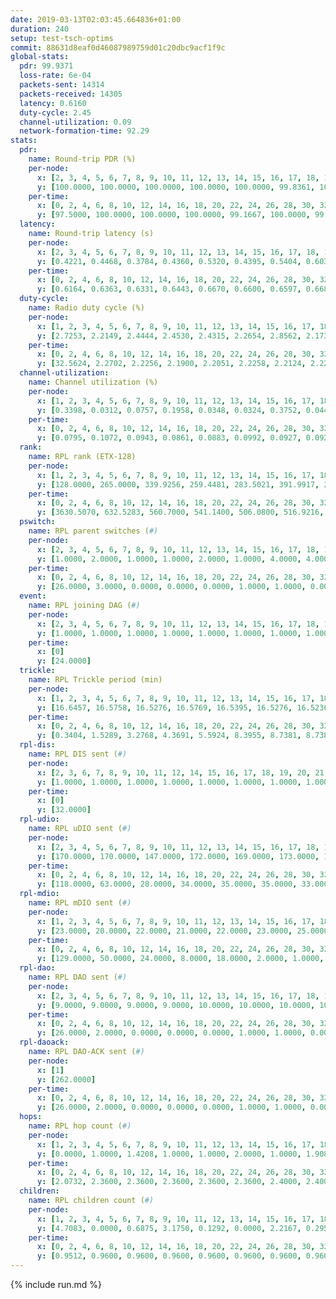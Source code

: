 ```yaml
---
date: 2019-03-13T02:03:45.664836+01:00
duration: 240
setup: test-tsch-optims
commit: 88631d8eaf0d46087989759d01c20dbc9acf1f9c
global-stats:
  pdr: 99.9371
  loss-rate: 6e-04
  packets-sent: 14314
  packets-received: 14305
  latency: 0.6160
  duty-cycle: 2.45
  channel-utilization: 0.09
  network-formation-time: 92.29
stats:
  pdr:
    name: Round-trip PDR (%)
    per-node:
      x: [2, 3, 4, 5, 6, 7, 8, 9, 10, 11, 12, 13, 14, 15, 16, 17, 18, 19, 20, 21, 22, 23, 24, 25]
      y: [100.0000, 100.0000, 100.0000, 100.0000, 100.0000, 99.8361, 100.0000, 99.4555, 100.0000, 99.5098, 100.0000, 100.0000, 100.0000, 100.0000, 100.0000, 100.0000, 99.6575, 100.0000, 100.0000, 100.0000, 100.0000, 100.0000, 100.0000, 100.0000]
    per-time:
      x: [0, 2, 4, 6, 8, 10, 12, 14, 16, 18, 20, 22, 24, 26, 28, 30, 32, 34, 36, 38, 40, 42, 44, 46, 48, 50, 52, 54, 56, 58, 60, 62, 64, 66, 68, 70, 72, 74, 76, 78, 80, 82, 84, 86, 88, 90, 92, 94, 96, 98, 100, 102, 104, 106, 108, 110, 112, 114, 116, 118, 120, 122, 124, 126, 128, 130, 132, 134, 136, 138, 140, 142, 144, 146, 148, 150, 152, 154, 156, 158, 160, 162, 164, 166, 168, 170, 172, 174, 176, 178, 180, 182, 184, 186, 188, 190, 192, 194, 196, 198, 200, 202, 204, 206, 208, 210, 212, 214, 216, 218, 220, 222, 224, 226, 228, 230, 232, 234, 236, 238, 240]
      y: [97.5000, 100.0000, 100.0000, 100.0000, 99.1667, 100.0000, 99.1667, 100.0000, 100.0000, 99.1667, 100.0000, 100.0000, 100.0000, 99.1667, 100.0000, 100.0000, 100.0000, 100.0000, 100.0000, 100.0000, 100.0000, 100.0000, 100.0000, 100.0000, 100.0000, 99.1667, 100.0000, 100.0000, 100.0000, 100.0000, 100.0000, 100.0000, 100.0000, 100.0000, 100.0000, 100.0000, 100.0000, 100.0000, 100.0000, 100.0000, 100.0000, 100.0000, 100.0000, 100.0000, 100.0000, 100.0000, 100.0000, 100.0000, 100.0000, 100.0000, 100.0000, 100.0000, 100.0000, 100.0000, 100.0000, 100.0000, 100.0000, 100.0000, 100.0000, 100.0000, 100.0000, 100.0000, 100.0000, 100.0000, 100.0000, 100.0000, 100.0000, 99.1667, 100.0000, 100.0000, 100.0000, 100.0000, 100.0000, 100.0000, 100.0000, 100.0000, 100.0000, 100.0000, 100.0000, 100.0000, 100.0000, 100.0000, 100.0000, 100.0000, 100.0000, 100.0000, 100.0000, 100.0000, 100.0000, 100.0000, 100.0000, 100.0000, 100.0000, 100.0000, 100.0000, 100.0000, 100.0000, 100.0000, 100.0000, 100.0000, 100.0000, 100.0000, 100.0000, 100.0000, 100.0000, 100.0000, 100.0000, 100.0000, 100.0000, 100.0000, 100.0000, 100.0000, 100.0000, 100.0000, 100.0000, 100.0000, 100.0000, 100.0000, 100.0000, 100.0000, null]
  latency:
    name: Round-trip latency (s)
    per-node:
      x: [2, 3, 4, 5, 6, 7, 8, 9, 10, 11, 12, 13, 14, 15, 16, 17, 18, 19, 20, 21, 22, 23, 24, 25]
      y: [0.4221, 0.4468, 0.3784, 0.4360, 0.5320, 0.4395, 0.5404, 0.6038, 0.4636, 0.5617, 0.5217, 0.5879, 0.6299, 0.6544, 0.6235, 0.6647, 0.7193, 0.7099, 0.7488, 0.8067, 0.7619, 0.8576, 0.8830, 0.8322]
    per-time:
      x: [0, 2, 4, 6, 8, 10, 12, 14, 16, 18, 20, 22, 24, 26, 28, 30, 32, 34, 36, 38, 40, 42, 44, 46, 48, 50, 52, 54, 56, 58, 60, 62, 64, 66, 68, 70, 72, 74, 76, 78, 80, 82, 84, 86, 88, 90, 92, 94, 96, 98, 100, 102, 104, 106, 108, 110, 112, 114, 116, 118, 120, 122, 124, 126, 128, 130, 132, 134, 136, 138, 140, 142, 144, 146, 148, 150, 152, 154, 156, 158, 160, 162, 164, 166, 168, 170, 172, 174, 176, 178, 180, 182, 184, 186, 188, 190, 192, 194, 196, 198, 200, 202, 204, 206, 208, 210, 212, 214, 216, 218, 220, 222, 224, 226, 228, 230, 232, 234, 236, 238, 240]
      y: [0.6164, 0.6363, 0.6331, 0.6443, 0.6670, 0.6600, 0.6597, 0.6688, 0.7072, 0.7115, 0.7100, 0.6709, 0.6650, 0.6396, 0.6740, 0.6531, 0.6355, 0.6287, 0.6372, 0.6591, 0.6558, 0.6354, 0.6414, 0.6482, 0.6483, 0.6188, 0.6429, 0.6145, 0.6604, 0.6201, 0.6554, 0.6265, 0.6402, 0.6467, 0.6265, 0.6461, 0.6469, 0.6325, 0.6404, 0.6708, 0.6275, 0.6472, 0.6709, 0.6700, 0.6500, 0.6206, 0.6320, 0.6403, 0.6624, 0.5988, 0.6366, 0.6193, 0.6407, 0.6122, 0.6181, 0.6174, 0.6564, 0.6074, 0.6271, 0.6132, 0.5841, 0.6095, 0.6065, 0.6128, 0.6067, 0.6039, 0.5806, 0.6014, 0.5796, 0.5985, 0.6144, 0.6135, 0.5820, 0.6053, 0.5976, 0.6070, 0.6206, 0.5995, 0.5933, 0.5932, 0.5985, 0.6122, 0.6077, 0.5928, 0.6114, 0.5711, 0.5871, 0.5554, 0.5456, 0.6100, 0.5581, 0.5889, 0.5898, 0.5477, 0.5644, 0.5689, 0.5689, 0.5740, 0.5809, 0.5873, 0.5769, 0.5682, 0.5709, 0.5757, 0.5698, 0.5601, 0.5985, 0.5862, 0.5752, 0.6067, 0.5851, 0.6094, 0.5874, 0.5888, 0.5671, 0.5912, 0.5870, 0.5562, 0.5616, 0.5616, null]
  duty-cycle:
    name: Radio duty cycle (%)
    per-node:
      x: [1, 2, 3, 4, 5, 6, 7, 8, 9, 10, 11, 12, 13, 14, 15, 16, 17, 18, 19, 20, 21, 22, 23, 24, 25]
      y: [2.7253, 2.2149, 2.4444, 2.4530, 2.4315, 2.2654, 2.8562, 2.1738, 2.3284, 2.3507, 2.3541, 2.2873, 2.7947, 2.3990, 2.4585, 2.3907, 2.4655, 2.5531, 2.4725, 2.5327, 2.4597, 2.4632, 2.4631, 2.5459, 2.4157]
    per-time:
      x: [0, 2, 4, 6, 8, 10, 12, 14, 16, 18, 20, 22, 24, 26, 28, 30, 32, 34, 36, 38, 40, 42, 44, 46, 48, 50, 52, 54, 56, 58, 60, 62, 64, 66, 68, 70, 72, 74, 76, 78, 80, 82, 84, 86, 88, 90, 92, 94, 96, 98, 100, 102, 104, 106, 108, 110, 112, 114, 116, 118, 120, 122, 124, 126, 128, 130, 132, 134, 136, 138, 140, 142, 144, 146, 148, 150, 152, 154, 156, 158, 160, 162, 164, 166, 168, 170, 172, 174, 176, 178, 180, 182, 184, 186, 188, 190, 192, 194, 196, 198, 200, 202, 204, 206, 208, 210, 212, 214, 216, 218, 220, 222, 224, 226, 228, 230, 232, 234, 236, 238]
      y: [32.5624, 2.2702, 2.2256, 2.1900, 2.2051, 2.2258, 2.2124, 2.2251, 2.2378, 2.2214, 2.2076, 2.2432, 2.2101, 2.2074, 2.2395, 2.2108, 2.1941, 2.2067, 2.1792, 2.1930, 2.2143, 2.1933, 2.1955, 2.2059, 2.2000, 2.2141, 2.2041, 2.2009, 2.2002, 2.2044, 2.1849, 2.2142, 2.1967, 2.1961, 2.2031, 2.1931, 2.2046, 2.1943, 2.1917, 2.1870, 2.2021, 2.2044, 2.2140, 2.2348, 2.1920, 2.2068, 2.1915, 2.1958, 2.1960, 2.2197, 2.1889, 2.2026, 2.2015, 2.1952, 2.1768, 2.1953, 2.1906, 2.2196, 2.1841, 2.2108, 2.1888, 2.1745, 2.2003, 2.1838, 2.1926, 2.1855, 2.1835, 2.1885, 2.1847, 2.1815, 2.1792, 2.2107, 2.1835, 2.1957, 2.2018, 2.1865, 2.1912, 2.1934, 2.2008, 2.1880, 2.1964, 2.1930, 2.1910, 2.1928, 2.1911, 2.2057, 2.2091, 2.1895, 2.1600, 2.1934, 2.2044, 2.1873, 2.2173, 2.2045, 2.1673, 2.1844, 2.1778, 2.1846, 2.1757, 2.1887, 2.1875, 2.1832, 2.1877, 2.1750, 2.1935, 2.1794, 2.1725, 2.2256, 2.1715, 2.2103, 2.1843, 2.1941, 2.2238, 2.2065, 2.2073, 2.1897, 2.2127, 2.2175, 2.2113, 2.2066]
  channel-utilization:
    name: Channel utilization (%)
    per-node:
      x: [1, 2, 3, 4, 5, 6, 7, 8, 9, 10, 11, 12, 13, 14, 15, 16, 17, 18, 19, 20, 21, 22, 23, 24, 25]
      y: [0.3398, 0.0312, 0.0757, 0.1958, 0.0348, 0.0324, 0.3752, 0.0442, 0.0316, 0.0972, 0.0320, 0.0569, 0.2324, 0.0324, 0.1398, 0.0524, 0.0398, 0.0457, 0.0484, 0.1036, 0.0405, 0.0467, 0.0365, 0.0341, 0.0318]
    per-time:
      x: [0, 2, 4, 6, 8, 10, 12, 14, 16, 18, 20, 22, 24, 26, 28, 30, 32, 34, 36, 38, 40, 42, 44, 46, 48, 50, 52, 54, 56, 58, 60, 62, 64, 66, 68, 70, 72, 74, 76, 78, 80, 82, 84, 86, 88, 90, 92, 94, 96, 98, 100, 102, 104, 106, 108, 110, 112, 114, 116, 118, 120, 122, 124, 126, 128, 130, 132, 134, 136, 138, 140, 142, 144, 146, 148, 150, 152, 154, 156, 158, 160, 162, 164, 166, 168, 170, 172, 174, 176, 178, 180, 182, 184, 186, 188, 190, 192, 194, 196, 198, 200, 202, 204, 206, 208, 210, 212, 214, 216, 218, 220, 222, 224, 226, 228, 230, 232, 234, 236, 238]
      y: [0.0795, 0.1072, 0.0943, 0.0861, 0.0883, 0.0992, 0.0927, 0.0929, 0.0993, 0.0998, 0.0972, 0.1062, 0.0946, 0.0936, 0.1051, 0.0936, 0.0898, 0.0919, 0.0840, 0.0896, 0.0949, 0.0902, 0.0888, 0.0910, 0.0913, 0.0955, 0.0904, 0.0911, 0.0910, 0.0941, 0.0853, 0.0960, 0.0878, 0.0898, 0.0905, 0.0874, 0.0922, 0.0897, 0.0886, 0.0867, 0.0908, 0.0908, 0.0947, 0.1021, 0.0874, 0.0940, 0.0878, 0.0893, 0.0893, 0.0952, 0.0864, 0.0918, 0.0903, 0.0896, 0.0831, 0.0891, 0.0878, 0.0998, 0.0850, 0.0934, 0.0847, 0.0806, 0.0913, 0.0852, 0.0884, 0.0863, 0.0829, 0.0857, 0.0839, 0.0819, 0.0818, 0.0926, 0.0841, 0.0895, 0.0904, 0.0844, 0.0869, 0.0873, 0.0888, 0.0853, 0.0893, 0.0879, 0.0869, 0.0877, 0.0858, 0.0898, 0.0904, 0.0848, 0.0754, 0.0860, 0.0891, 0.0851, 0.0946, 0.0902, 0.0769, 0.0833, 0.0824, 0.0839, 0.0828, 0.0882, 0.0872, 0.0826, 0.0838, 0.0798, 0.0850, 0.0838, 0.0810, 0.1014, 0.0802, 0.0936, 0.0846, 0.0874, 0.0959, 0.0887, 0.0914, 0.0847, 0.0925, 0.0919, 0.0880, 0.0865]
  rank:
    name: RPL rank (ETX-128)
    per-node:
      x: [1, 2, 3, 4, 5, 6, 7, 8, 9, 10, 11, 12, 13, 14, 15, 16, 17, 18, 19, 20, 21, 22, 23, 24, 25]
      y: [128.0000, 265.0000, 339.9256, 259.4481, 283.5021, 391.9917, 268.4481, 429.1598, 531.9672, 391.7178, 560.0950, 407.3786, 441.7521, 584.3239, 521.8178, 550.1680, 859.6508, 707.5600, 862.4426, 650.1029, 739.7857, 983.5041, 780.6694, 808.6089, 839.0683]
    per-time:
      x: [0, 2, 4, 6, 8, 10, 12, 14, 16, 18, 20, 22, 24, 26, 28, 30, 32, 34, 36, 38, 40, 42, 44, 46, 48, 50, 52, 54, 56, 58, 60, 62, 64, 66, 68, 70, 72, 74, 76, 78, 80, 82, 84, 86, 88, 90, 92, 94, 96, 98, 100, 102, 104, 106, 108, 110, 112, 114, 116, 118, 120, 122, 124, 126, 128, 130, 132, 134, 136, 138, 140, 142, 144, 146, 148, 150, 152, 154, 156, 158, 160, 162, 164, 166, 168, 170, 172, 174, 176, 178, 180, 182, 184, 186, 188, 190, 192, 194, 196, 198, 200, 202, 204, 206, 208, 210, 212, 214, 216, 218, 220, 222, 224, 226, 228, 230, 232, 234, 236, 238]
      y: [3630.5070, 632.5283, 560.7000, 541.1400, 506.0800, 516.9216, 565.6471, 567.8000, 587.5490, 586.3200, 585.7600, 574.6296, 567.1765, 542.0784, 549.9200, 556.9200, 563.4800, 554.3922, 541.7800, 542.1765, 544.7115, 541.9020, 531.5600, 521.7800, 530.8800, 541.9423, 521.5000, 527.7800, 526.5800, 528.3400, 520.5769, 511.6863, 497.2941, 498.0400, 494.2600, 497.0400, 507.1176, 518.6400, 513.9200, 510.9000, 509.0000, 512.2549, 518.1200, 516.0800, 504.2200, 510.8431, 516.7000, 512.8200, 517.4510, 499.8235, 494.0784, 499.9400, 493.4600, 495.0400, 499.9400, 500.8800, 505.8627, 539.3396, 518.3725, 518.8654, 507.5800, 486.4800, 497.1569, 491.8400, 482.4314, 478.3600, 473.1176, 464.5400, 471.1176, 469.3200, 485.1000, 485.5962, 487.8039, 481.8235, 493.5294, 478.2000, 485.2600, 483.2400, 480.5686, 465.9608, 485.0784, 511.4000, 523.0385, 513.8000, 507.9804, 515.8679, 488.9200, 476.7200, 475.9038, 474.6863, 489.4800, 486.9434, 479.2745, 468.0000, 451.7000, 445.2353, 441.6600, 444.0784, 442.5000, 445.5962, 440.7400, 439.0400, 452.0800, 449.7400, 450.0784, 450.6600, 449.8800, 531.8182, 549.3333, 536.5962, 545.5000, 552.4706, 558.2500, 554.5800, 556.6471, 546.2745, 542.0769, 543.7885, 529.6604, 514.3000]
  pswitch:
    name: RPL parent switches (#)
    per-node:
      x: [2, 3, 4, 5, 6, 7, 8, 9, 10, 11, 12, 13, 14, 15, 16, 17, 18, 19, 20, 21, 22, 23, 24, 25]
      y: [1.0000, 2.0000, 1.0000, 1.0000, 2.0000, 1.0000, 4.0000, 4.0000, 1.0000, 2.0000, 3.0000, 2.0000, 7.0000, 7.0000, 4.0000, 12.0000, 11.0000, 4.0000, 3.0000, 13.0000, 4.0000, 9.0000, 9.0000, 10.0000]
    per-time:
      x: [0, 2, 4, 6, 8, 10, 12, 14, 16, 18, 20, 22, 24, 26, 28, 30, 32, 34, 36, 38, 40, 42, 44, 46, 48, 50, 52, 54, 56, 58, 60, 62, 64, 66, 68, 70, 72, 74, 76, 78, 80, 82, 84, 86, 88, 90, 92, 94, 96, 98, 100, 102, 104, 106, 108, 110, 112, 114, 116, 118, 120, 122, 124, 126, 128, 130, 132, 134, 136, 138, 140, 142, 144, 146, 148, 150, 152, 154, 156, 158, 160, 162, 164, 166, 168, 170, 172, 174, 176, 178, 180, 182, 184, 186, 188, 190, 192, 194, 196, 198, 200, 202, 204, 206, 208, 210, 212, 214, 216, 218, 220, 222, 224, 226, 228, 230, 232, 234, 236]
      y: [26.0000, 3.0000, 0.0000, 0.0000, 0.0000, 1.0000, 1.0000, 0.0000, 1.0000, 0.0000, 0.0000, 4.0000, 1.0000, 1.0000, 0.0000, 0.0000, 0.0000, 1.0000, 0.0000, 1.0000, 2.0000, 1.0000, 0.0000, 0.0000, 0.0000, 2.0000, 0.0000, 0.0000, 0.0000, 0.0000, 2.0000, 1.0000, 1.0000, 0.0000, 0.0000, 0.0000, 1.0000, 0.0000, 0.0000, 0.0000, 0.0000, 1.0000, 0.0000, 0.0000, 0.0000, 1.0000, 0.0000, 0.0000, 1.0000, 1.0000, 1.0000, 0.0000, 0.0000, 0.0000, 0.0000, 0.0000, 1.0000, 3.0000, 1.0000, 2.0000, 0.0000, 0.0000, 1.0000, 0.0000, 1.0000, 0.0000, 1.0000, 0.0000, 1.0000, 0.0000, 0.0000, 2.0000, 1.0000, 1.0000, 1.0000, 0.0000, 0.0000, 0.0000, 1.0000, 1.0000, 1.0000, 0.0000, 2.0000, 0.0000, 1.0000, 3.0000, 0.0000, 0.0000, 2.0000, 1.0000, 0.0000, 3.0000, 1.0000, 1.0000, 0.0000, 1.0000, 0.0000, 1.0000, 0.0000, 2.0000, 0.0000, 0.0000, 0.0000, 0.0000, 1.0000, 0.0000, 0.0000, 5.0000, 1.0000, 2.0000, 0.0000, 1.0000, 6.0000, 0.0000, 1.0000, 1.0000, 2.0000, 2.0000, 3.0000]
  event:
    name: RPL joining DAG (#)
    per-node:
      x: [2, 3, 4, 5, 6, 7, 8, 9, 10, 11, 12, 13, 14, 15, 16, 17, 18, 19, 20, 21, 22, 23, 24, 25]
      y: [1.0000, 1.0000, 1.0000, 1.0000, 1.0000, 1.0000, 1.0000, 1.0000, 1.0000, 1.0000, 1.0000, 1.0000, 1.0000, 1.0000, 1.0000, 1.0000, 1.0000, 1.0000, 1.0000, 1.0000, 1.0000, 1.0000, 1.0000, 1.0000]
    per-time:
      x: [0]
      y: [24.0000]
  trickle:
    name: RPL Trickle period (min)
    per-node:
      x: [1, 2, 3, 4, 5, 6, 7, 8, 9, 10, 11, 12, 13, 14, 15, 16, 17, 18, 19, 20, 21, 22, 23, 24, 25]
      y: [16.6457, 16.5758, 16.5276, 16.5769, 16.5395, 16.5276, 16.5236, 16.3059, 16.3745, 16.5299, 16.4040, 16.5377, 16.5270, 16.4763, 16.4755, 16.5370, 16.5644, 16.6093, 16.5166, 16.5129, 16.5471, 16.5166, 16.6023, 16.6012, 16.4668]
    per-time:
      x: [0, 2, 4, 6, 8, 10, 12, 14, 16, 18, 20, 22, 24, 26, 28, 30, 32, 34, 36, 38, 40, 42, 44, 46, 48, 50, 52, 54, 56, 58, 60, 62, 64, 66, 68, 70, 72, 74, 76, 78, 80, 82, 84, 86, 88, 90, 92, 94, 96, 98, 100, 102, 104, 106, 108, 110, 112, 114, 116, 118, 120, 122, 124, 126, 128, 130, 132, 134, 136, 138, 140, 142, 144, 146, 148, 150, 152, 154, 156, 158, 160, 162, 164, 166, 168, 170, 172, 174, 176, 178, 180, 182, 184, 186, 188, 190, 192, 194, 196, 198, 200, 202, 204, 206, 208, 210, 212, 214, 216, 218, 220, 222, 224, 226, 228, 230, 232, 234, 236, 238]
      y: [0.3404, 1.5289, 3.2768, 4.3691, 5.5924, 8.3955, 8.7381, 8.7381, 9.2521, 16.4277, 17.4763, 17.4763, 17.4763, 17.4763, 17.4763, 17.4763, 17.4763, 17.4763, 17.4763, 17.4763, 17.4763, 17.4763, 17.4763, 17.4763, 17.4763, 17.4763, 17.4763, 17.4763, 17.4763, 17.4763, 17.4763, 17.4763, 17.4763, 17.4763, 17.4763, 17.4763, 17.4763, 17.4763, 17.4763, 17.4763, 17.4763, 17.4763, 17.4763, 17.4763, 17.4763, 17.4763, 17.4763, 17.4763, 17.4763, 17.4763, 17.4763, 17.4763, 17.4763, 17.4763, 17.4763, 17.4763, 17.4763, 17.4763, 17.4763, 17.4763, 17.4763, 17.4763, 17.4763, 17.4763, 17.4763, 17.4763, 17.4763, 17.4763, 17.4763, 17.4763, 17.4763, 17.4763, 17.4763, 17.4763, 17.4763, 17.4763, 17.4763, 17.4763, 17.4763, 17.4763, 17.4763, 17.4763, 17.4763, 17.4763, 17.4763, 17.4763, 17.4763, 17.4763, 17.4763, 17.4763, 17.4763, 17.4763, 17.4763, 17.4763, 17.4763, 17.4763, 17.4763, 17.4763, 17.4763, 17.4763, 17.4763, 17.4763, 17.4763, 17.4763, 17.4763, 17.4763, 17.4763, 17.4763, 17.4763, 17.4763, 17.4763, 17.4763, 17.4763, 17.4763, 17.4763, 17.4763, 17.4763, 17.4763, 17.4763, 17.4763]
  rpl-dis:
    name: RPL DIS sent (#)
    per-node:
      x: [2, 3, 6, 7, 8, 9, 10, 11, 12, 14, 15, 16, 17, 18, 19, 20, 21, 22, 23, 24, 25]
      y: [1.0000, 1.0000, 1.0000, 1.0000, 1.0000, 1.0000, 1.0000, 1.0000, 1.0000, 3.0000, 1.0000, 2.0000, 2.0000, 2.0000, 1.0000, 1.0000, 2.0000, 2.0000, 2.0000, 3.0000, 2.0000]
    per-time:
      x: [0]
      y: [32.0000]
  rpl-udio:
    name: RPL uDIO sent (#)
    per-node:
      x: [2, 3, 4, 5, 6, 7, 8, 9, 10, 11, 12, 13, 14, 15, 16, 17, 18, 19, 20, 21, 22, 23, 24, 25]
      y: [170.0000, 170.0000, 147.0000, 172.0000, 169.0000, 173.0000, 175.0000, 176.0000, 154.0000, 154.0000, 159.0000, 155.0000, 174.0000, 159.0000, 169.0000, 174.0000, 172.0000, 166.0000, 161.0000, 178.0000, 170.0000, 181.0000, 174.0000, 165.0000]
    per-time:
      x: [0, 2, 4, 6, 8, 10, 12, 14, 16, 18, 20, 22, 24, 26, 28, 30, 32, 34, 36, 38, 40, 42, 44, 46, 48, 50, 52, 54, 56, 58, 60, 62, 64, 66, 68, 70, 72, 74, 76, 78, 80, 82, 84, 86, 88, 90, 92, 94, 96, 98, 100, 102, 104, 106, 108, 110, 112, 114, 116, 118, 120, 122, 124, 126, 128, 130, 132, 134, 136, 138, 140, 142, 144, 146, 148, 150, 152, 154, 156, 158, 160, 162, 164, 166, 168, 170, 172, 174, 176, 178, 180, 182, 184, 186, 188, 190, 192, 194, 196, 198, 200, 202, 204, 206, 208, 210, 212, 214, 216, 218, 220, 222, 224, 226, 228, 230, 232, 234, 236, 238, 240]
      y: [118.0000, 63.0000, 28.0000, 34.0000, 35.0000, 35.0000, 33.0000, 36.0000, 36.0000, 31.0000, 34.0000, 36.0000, 34.0000, 32.0000, 31.0000, 30.0000, 35.0000, 33.0000, 28.0000, 34.0000, 34.0000, 27.0000, 32.0000, 34.0000, 31.0000, 36.0000, 31.0000, 31.0000, 28.0000, 26.0000, 34.0000, 33.0000, 35.0000, 32.0000, 32.0000, 31.0000, 36.0000, 31.0000, 33.0000, 36.0000, 30.0000, 33.0000, 28.0000, 31.0000, 31.0000, 31.0000, 38.0000, 34.0000, 32.0000, 32.0000, 28.0000, 31.0000, 32.0000, 34.0000, 34.0000, 33.0000, 32.0000, 29.0000, 37.0000, 28.0000, 34.0000, 28.0000, 31.0000, 34.0000, 32.0000, 32.0000, 31.0000, 29.0000, 34.0000, 37.0000, 35.0000, 30.0000, 40.0000, 29.0000, 30.0000, 34.0000, 31.0000, 35.0000, 33.0000, 32.0000, 33.0000, 32.0000, 37.0000, 34.0000, 32.0000, 33.0000, 33.0000, 28.0000, 33.0000, 32.0000, 36.0000, 31.0000, 33.0000, 36.0000, 32.0000, 30.0000, 29.0000, 34.0000, 29.0000, 34.0000, 32.0000, 34.0000, 27.0000, 33.0000, 29.0000, 35.0000, 36.0000, 44.0000, 33.0000, 35.0000, 29.0000, 30.0000, 37.0000, 30.0000, 37.0000, 32.0000, 35.0000, 30.0000, 30.0000, 27.0000, 3.0000]
  rpl-mdio:
    name: RPL mDIO sent (#)
    per-node:
      x: [1, 2, 3, 4, 5, 6, 7, 8, 9, 10, 11, 12, 13, 14, 15, 16, 17, 18, 19, 20, 21, 22, 23, 24, 25]
      y: [23.0000, 20.0000, 22.0000, 21.0000, 22.0000, 23.0000, 25.0000, 29.0000, 25.0000, 22.0000, 25.0000, 20.0000, 23.0000, 22.0000, 22.0000, 20.0000, 20.0000, 23.0000, 22.0000, 25.0000, 22.0000, 22.0000, 20.0000, 20.0000, 26.0000]
    per-time:
      x: [0, 2, 4, 6, 8, 10, 12, 14, 16, 18, 20, 22, 24, 26, 28, 30, 32, 34, 36, 38, 40, 42, 44, 46, 48, 50, 52, 54, 56, 58, 60, 62, 64, 66, 68, 70, 72, 74, 76, 78, 80, 82, 84, 86, 88, 90, 92, 94, 96, 98, 100, 102, 104, 106, 108, 110, 112, 114, 116, 118, 120, 122, 124, 126, 128, 130, 132, 134, 136, 138, 140, 142, 144, 146, 148, 150, 152, 154, 156, 158, 160, 162, 164, 166, 168, 170, 172, 174, 176, 178, 180, 182, 184, 186, 188, 190, 192, 194, 196, 198, 200, 202, 204, 206, 208, 210, 212, 214, 216, 218, 220, 222, 224, 226, 228, 230, 232, 234, 236, 238]
      y: [129.0000, 50.0000, 24.0000, 8.0000, 18.0000, 2.0000, 1.0000, 10.0000, 11.0000, 3.0000, 0.0000, 0.0000, 0.0000, 4.0000, 7.0000, 7.0000, 1.0000, 6.0000, 0.0000, 0.0000, 0.0000, 0.0000, 5.0000, 5.0000, 2.0000, 7.0000, 6.0000, 0.0000, 0.0000, 0.0000, 0.0000, 5.0000, 7.0000, 4.0000, 5.0000, 4.0000, 0.0000, 0.0000, 0.0000, 1.0000, 5.0000, 4.0000, 5.0000, 10.0000, 0.0000, 0.0000, 0.0000, 0.0000, 1.0000, 8.0000, 6.0000, 4.0000, 6.0000, 0.0000, 0.0000, 0.0000, 0.0000, 2.0000, 3.0000, 8.0000, 9.0000, 3.0000, 0.0000, 0.0000, 0.0000, 0.0000, 6.0000, 3.0000, 6.0000, 5.0000, 5.0000, 0.0000, 0.0000, 0.0000, 2.0000, 4.0000, 5.0000, 5.0000, 8.0000, 1.0000, 0.0000, 0.0000, 0.0000, 3.0000, 6.0000, 3.0000, 7.0000, 6.0000, 0.0000, 0.0000, 0.0000, 0.0000, 4.0000, 6.0000, 8.0000, 6.0000, 1.0000, 0.0000, 0.0000, 0.0000, 1.0000, 7.0000, 4.0000, 3.0000, 8.0000, 2.0000, 0.0000, 0.0000, 0.0000, 3.0000, 1.0000, 6.0000, 9.0000, 6.0000, 0.0000, 0.0000, 0.0000, 0.0000, 7.0000, 1.0000]
  rpl-dao:
    name: RPL DAO sent (#)
    per-node:
      x: [2, 3, 4, 5, 6, 7, 8, 9, 10, 11, 12, 13, 14, 15, 16, 17, 18, 19, 20, 21, 22, 23, 24, 25]
      y: [9.0000, 9.0000, 9.0000, 9.0000, 10.0000, 10.0000, 10.0000, 10.0000, 9.0000, 9.0000, 9.0000, 10.0000, 12.0000, 13.0000, 10.0000, 15.0000, 13.0000, 10.0000, 10.0000, 15.0000, 11.0000, 13.0000, 13.0000, 15.0000]
    per-time:
      x: [0, 2, 4, 6, 8, 10, 12, 14, 16, 18, 20, 22, 24, 26, 28, 30, 32, 34, 36, 38, 40, 42, 44, 46, 48, 50, 52, 54, 56, 58, 60, 62, 64, 66, 68, 70, 72, 74, 76, 78, 80, 82, 84, 86, 88, 90, 92, 94, 96, 98, 100, 102, 104, 106, 108, 110, 112, 114, 116, 118, 120, 122, 124, 126, 128, 130, 132, 134, 136, 138, 140, 142, 144, 146, 148, 150, 152, 154, 156, 158, 160, 162, 164, 166, 168, 170, 172, 174, 176, 178, 180, 182, 184, 186, 188, 190, 192, 194, 196, 198, 200, 202, 204, 206, 208, 210, 212, 214, 216, 218, 220, 222, 224, 226, 228, 230, 232, 234, 236, 238]
      y: [26.0000, 2.0000, 0.0000, 0.0000, 0.0000, 1.0000, 1.0000, 0.0000, 1.0000, 0.0000, 0.0000, 4.0000, 1.0000, 1.0000, 15.0000, 1.0000, 0.0000, 1.0000, 0.0000, 1.0000, 3.0000, 1.0000, 1.0000, 0.0000, 0.0000, 3.0000, 1.0000, 2.0000, 12.0000, 1.0000, 2.0000, 1.0000, 1.0000, 0.0000, 2.0000, 1.0000, 2.0000, 0.0000, 0.0000, 0.0000, 1.0000, 3.0000, 7.0000, 5.0000, 0.0000, 3.0000, 0.0000, 0.0000, 3.0000, 2.0000, 1.0000, 2.0000, 0.0000, 0.0000, 1.0000, 1.0000, 1.0000, 13.0000, 1.0000, 3.0000, 1.0000, 0.0000, 2.0000, 2.0000, 3.0000, 0.0000, 1.0000, 0.0000, 1.0000, 0.0000, 1.0000, 13.0000, 1.0000, 3.0000, 2.0000, 0.0000, 0.0000, 2.0000, 4.0000, 2.0000, 2.0000, 0.0000, 2.0000, 0.0000, 1.0000, 8.0000, 4.0000, 2.0000, 2.0000, 1.0000, 0.0000, 5.0000, 3.0000, 3.0000, 0.0000, 1.0000, 0.0000, 1.0000, 0.0000, 5.0000, 7.0000, 2.0000, 0.0000, 0.0000, 1.0000, 3.0000, 1.0000, 9.0000, 1.0000, 2.0000, 0.0000, 1.0000, 5.0000, 3.0000, 5.0000, 2.0000, 2.0000, 2.0000, 4.0000, 0.0000]
  rpl-daoack:
    name: RPL DAO-ACK sent (#)
    per-node:
      x: [1]
      y: [262.0000]
    per-time:
      x: [0, 2, 4, 6, 8, 10, 12, 14, 16, 18, 20, 22, 24, 26, 28, 30, 32, 34, 36, 38, 40, 42, 44, 46, 48, 50, 52, 54, 56, 58, 60, 62, 64, 66, 68, 70, 72, 74, 76, 78, 80, 82, 84, 86, 88, 90, 92, 94, 96, 98, 100, 102, 104, 106, 108, 110, 112, 114, 116, 118, 120, 122, 124, 126, 128, 130, 132, 134, 136, 138, 140, 142, 144, 146, 148, 150, 152, 154, 156, 158, 160, 162, 164, 166, 168, 170, 172, 174, 176, 178, 180, 182, 184, 186, 188, 190, 192, 194, 196, 198, 200, 202, 204, 206, 208, 210, 212, 214, 216, 218, 220, 222, 224, 226, 228, 230, 232, 234, 236, 238]
      y: [26.0000, 2.0000, 0.0000, 0.0000, 0.0000, 1.0000, 1.0000, 0.0000, 1.0000, 0.0000, 0.0000, 4.0000, 1.0000, 1.0000, 15.0000, 1.0000, 0.0000, 1.0000, 0.0000, 1.0000, 3.0000, 1.0000, 1.0000, 0.0000, 0.0000, 3.0000, 1.0000, 2.0000, 12.0000, 1.0000, 2.0000, 1.0000, 1.0000, 0.0000, 2.0000, 1.0000, 2.0000, 0.0000, 0.0000, 0.0000, 1.0000, 3.0000, 7.0000, 5.0000, 0.0000, 3.0000, 0.0000, 0.0000, 3.0000, 2.0000, 1.0000, 2.0000, 0.0000, 0.0000, 1.0000, 1.0000, 1.0000, 13.0000, 1.0000, 3.0000, 1.0000, 0.0000, 2.0000, 2.0000, 3.0000, 0.0000, 1.0000, 0.0000, 1.0000, 0.0000, 1.0000, 12.0000, 1.0000, 3.0000, 2.0000, 0.0000, 0.0000, 2.0000, 4.0000, 2.0000, 2.0000, 0.0000, 2.0000, 0.0000, 1.0000, 8.0000, 4.0000, 2.0000, 2.0000, 1.0000, 0.0000, 5.0000, 3.0000, 3.0000, 0.0000, 1.0000, 0.0000, 1.0000, 0.0000, 5.0000, 7.0000, 2.0000, 0.0000, 0.0000, 1.0000, 3.0000, 1.0000, 9.0000, 1.0000, 2.0000, 0.0000, 1.0000, 5.0000, 3.0000, 5.0000, 2.0000, 2.0000, 2.0000, 4.0000, 0.0000]
  hops:
    name: RPL hop count (#)
    per-node:
      x: [1, 2, 3, 4, 5, 6, 7, 8, 9, 10, 11, 12, 13, 14, 15, 16, 17, 18, 19, 20, 21, 22, 23, 24, 25]
      y: [0.0000, 1.0000, 1.4208, 1.0000, 1.0000, 2.0000, 1.0000, 1.9083, 2.9540, 2.0000, 2.9083, 2.0000, 2.0000, 3.0333, 2.4792, 2.6583, 2.9623, 3.4603, 3.0000, 3.0833, 3.7238, 3.4686, 4.1088, 4.1213, 4.2427]
    per-time:
      x: [0, 2, 4, 6, 8, 10, 12, 14, 16, 18, 20, 22, 24, 26, 28, 30, 32, 34, 36, 38, 40, 42, 44, 46, 48, 50, 52, 54, 56, 58, 60, 62, 64, 66, 68, 70, 72, 74, 76, 78, 80, 82, 84, 86, 88, 90, 92, 94, 96, 98, 100, 102, 104, 106, 108, 110, 112, 114, 116, 118, 120, 122, 124, 126, 128, 130, 132, 134, 136, 138, 140, 142, 144, 146, 148, 150, 152, 154, 156, 158, 160, 162, 164, 166, 168, 170, 172, 174, 176, 178, 180, 182, 184, 186, 188, 190, 192, 194, 196, 198, 200, 202, 204, 206, 208, 210, 212, 214, 216, 218, 220, 222, 224, 226, 228, 230, 232, 234, 236, 238]
      y: [2.0732, 2.3600, 2.3600, 2.3600, 2.3600, 2.3600, 2.4000, 2.4000, 2.5600, 2.7200, 2.7200, 2.6000, 2.5600, 2.4800, 2.4800, 2.5600, 2.6400, 2.6400, 2.6400, 2.6400, 2.5600, 2.6000, 2.6000, 2.6000, 2.6000, 2.5600, 2.5600, 2.5600, 2.5600, 2.5600, 2.5600, 2.6200, 2.5800, 2.5600, 2.5600, 2.5600, 2.5600, 2.5600, 2.5600, 2.5600, 2.5600, 2.5600, 2.5600, 2.5600, 2.5600, 2.5600, 2.5600, 2.5600, 2.5600, 2.5600, 2.5400, 2.5200, 2.5200, 2.5200, 2.5200, 2.5200, 2.5200, 2.5600, 2.5600, 2.5200, 2.4800, 2.4800, 2.4800, 2.4800, 2.4400, 2.4400, 2.4000, 2.4000, 2.4200, 2.4400, 2.4400, 2.4200, 2.4000, 2.3600, 2.3600, 2.3600, 2.3600, 2.3600, 2.3600, 2.3200, 2.3400, 2.3600, 2.3600, 2.3600, 2.3600, 2.3400, 2.3200, 2.3200, 2.3200, 2.3600, 2.4000, 2.4000, 2.4000, 2.3600, 2.3600, 2.3600, 2.3600, 2.3600, 2.3600, 2.3400, 2.3200, 2.3200, 2.3200, 2.3200, 2.3200, 2.3200, 2.3200, 2.3600, 2.4000, 2.3600, 2.3600, 2.3600, 2.5400, 2.4800, 2.4400, 2.4400, 2.4400, 2.3600, 2.3600, 2.3600]
  children:
    name: RPL children count (#)
    per-node:
      x: [1, 2, 3, 4, 5, 6, 7, 8, 9, 10, 11, 12, 13, 14, 15, 16, 17, 18, 19, 20, 21, 22, 23, 24, 25]
      y: [4.7083, 0.0000, 0.6875, 3.1750, 0.1292, 0.0000, 2.2167, 0.2958, 0.0000, 2.1792, 0.0000, 0.7000, 3.1708, 0.0000, 2.1667, 0.3250, 0.2594, 0.3724, 0.5397, 2.0958, 0.2678, 0.4603, 0.1088, 0.1046, 0.0084]
    per-time:
      x: [0, 2, 4, 6, 8, 10, 12, 14, 16, 18, 20, 22, 24, 26, 28, 30, 32, 34, 36, 38, 40, 42, 44, 46, 48, 50, 52, 54, 56, 58, 60, 62, 64, 66, 68, 70, 72, 74, 76, 78, 80, 82, 84, 86, 88, 90, 92, 94, 96, 98, 100, 102, 104, 106, 108, 110, 112, 114, 116, 118, 120, 122, 124, 126, 128, 130, 132, 134, 136, 138, 140, 142, 144, 146, 148, 150, 152, 154, 156, 158, 160, 162, 164, 166, 168, 170, 172, 174, 176, 178, 180, 182, 184, 186, 188, 190, 192, 194, 196, 198, 200, 202, 204, 206, 208, 210, 212, 214, 216, 218, 220, 222, 224, 226, 228, 230, 232, 234, 236, 238]
      y: [0.9512, 0.9600, 0.9600, 0.9600, 0.9600, 0.9600, 0.9600, 0.9600, 0.9600, 0.9600, 0.9600, 0.9600, 0.9600, 0.9600, 0.9600, 0.9600, 0.9600, 0.9600, 0.9600, 0.9600, 0.9600, 0.9600, 0.9600, 0.9600, 0.9600, 0.9600, 0.9600, 0.9600, 0.9600, 0.9600, 0.9600, 0.9600, 0.9600, 0.9600, 0.9600, 0.9600, 0.9600, 0.9600, 0.9600, 0.9600, 0.9600, 0.9600, 0.9600, 0.9600, 0.9600, 0.9600, 0.9600, 0.9600, 0.9600, 0.9600, 0.9600, 0.9600, 0.9600, 0.9600, 0.9600, 0.9600, 0.9600, 0.9600, 0.9600, 0.9600, 0.9600, 0.9600, 0.9600, 0.9600, 0.9600, 0.9600, 0.9600, 0.9600, 0.9600, 0.9600, 0.9600, 0.9600, 0.9600, 0.9600, 0.9600, 0.9600, 0.9600, 0.9600, 0.9600, 0.9600, 0.9600, 0.9600, 0.9600, 0.9600, 0.9600, 0.9600, 0.9600, 0.9600, 0.9600, 0.9600, 0.9600, 0.9600, 0.9600, 0.9600, 0.9600, 0.9600, 0.9600, 0.9600, 0.9600, 0.9600, 0.9600, 0.9600, 0.9600, 0.9600, 0.9600, 0.9600, 0.9600, 0.9600, 0.9600, 0.9600, 0.9600, 0.9600, 0.9600, 0.9600, 0.9600, 0.9600, 0.9600, 0.9600, 0.9600, 0.9600]
---
```


{% include run.md %}
